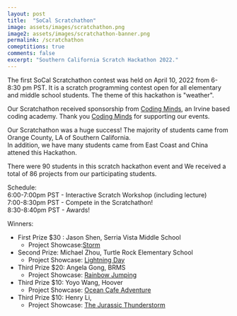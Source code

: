 ```yaml
---
layout: post
title:  "SoCal Scratchathon"
image: assets/images/scratchathon.png
image2: assets/images/scratchathon-banner.png
permalink: /scratchathon
comeptitions: true
comments: false
excerpt: "Southern California Scratch Hackathon 2022."
---
```


The first SoCal Scratchathon contest was held on April 10, 2022 from 6-8:30 pm PST.
It is a scratch programming contest open for all elementary and middle school students.
The theme of this hackathon is "weather".  

Our Scratchathon received sponsorship from [Coding Minds](https://codingmindsacademy.com/), an Irvine based coding academy.
Thank you [Coding Minds](https://codingmindsacademy.com/) for supporting our events.

Our Scratchathon was a huge success! The majority of students came from Orange County, LA of Southern California.  
In addition, we have many students came from East Coast and China attened this Hackathon.

There were 90 students in this scratch hackathon event and We received a total of 86 projects from our participating students.

Schedule:  
6:00-7:00pm PST - Interactive Scratch Workshop (including lecture)   
7:00-8:30pm PST - Compete in the Scratchathon!  
8:30-8:40pm PST - Awards!  

Winners:

- First Prize $30 : Jason Shen,  Serria Vista Middle School
   - Project Showcase:[Storm](https://scratch.mit.edu/projects/674225131)
- Second Prize: Michael Zhou, Turtle Rock Elementary School
   - Project Showcase: [Lightning Day](https://scratch.mit.edu/projects/674233224/)
- Third Prize $20: Angela Gong,  BRMS
  - Project Showcase: [Rainbow Jumping](https://scratch.mit.edu/projects/674227001)
- Third Prize $10: Yoyo Wang,  Hoover
  - Project Showcase: [Ocean Cafe Adventure](https://scratch.mit.edu/projects/638823463/)
- Third Prize $10: Henry Li,    
  - Project Showcase: [The Jurassic Thunderstorm](https://scratch.mit.edu/projects/674227112/)
